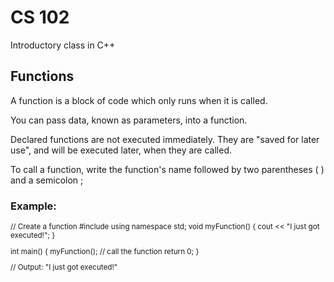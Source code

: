 # CS 102
Introductory class in C++

## Functions
A function is a block of code which only runs when it is called.

You can pass data, known as parameters, into a function.

Declared functions are not executed immediately. They are "saved for later use", and will be executed later, when they are called.

To call a function, write the function's name followed by two parentheses ( ) and a semicolon ;

### Example:

<sup> 
// Create a function
#include <iostream> 
using namespace std;
void myFunction() {
   cout << "I just got executed!";
}

int main() {
   myFunction(); // call the function
   return 0;
}

// Output: "I just got executed!"

</sup>
